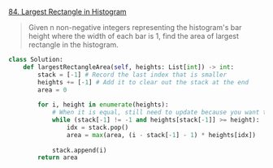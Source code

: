 [84. Largest Rectangle in Histogram](https://leetcode.com/problems/largest-rectangle-in-histogram)

> Given n non-negative integers representing the histogram's bar height where the width of each bar is 1, find the area of largest rectangle in the histogram.

```python
class Solution: 
    def largestRectangleArea(self, heights: List[int]) -> int: 
        stack = [-1] # Record the last index that is smaller 
        heights += [-1] # Add it to clear out the stack at the end 
        area = 0 
         
        for i, height in enumerate(heights):  
            # When it is equal, still need to update because you want the "last" index that is smaller than the current 
            while (stack[-1] != -1 and heights[stack[-1]] >= height): 
                idx = stack.pop() 
                area = max(area, (i - stack[-1] - 1) * heights[idx]) 
             
            stack.append(i) 
        return area
```